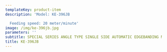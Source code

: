 ```yaml
---
templateKey: product-item
description: 'Model: KE-396JB

  Feeding speed: 20 meter/minute'
image: /img/ke-396jb.jpg
parameters: ''
subtitle: SPECIAL SERIES ANGLE TYPE SINGLE SIDE AUTOMATIC EDGEBANDING MACHINE
title: KE-396JB
---
```

